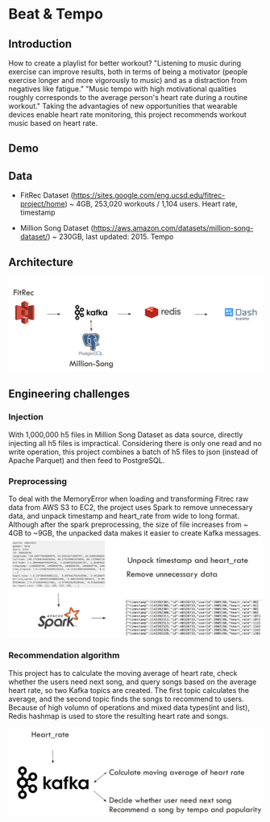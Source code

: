 # Beat & Tempo

## Introduction
How to create a playlist for better workout?
"Listening to music during exercise can improve results, both in terms of being a motivator (people exercise longer and more vigorously to music) and as a distraction from negatives like fatigue." "Music tempo with high motivational qualities roughly corresponds to the average person's heart rate during a routine workout." Taking the advantagies of new opportunities that wearable devices enable heart rate monitoring, this project recommends workout music based on heart rate.

## Demo

## Data
* FitRec Dataset (https://sites.google.com/eng.ucsd.edu/fitrec-project/home)
  ~ 4GB, 253,020 workouts / 1,104 users.
  Heart rate, timestamp

* Million Song Dataset (https://aws.amazon.com/datasets/million-song-dataset/)
  ~ 230GB, last updated: 2015.
  Tempo


## Architecture

![Alt text](img/tech_stack.png?raw=true "Title")

## Engineering challenges

### Injection
With 1,000,000 h5 files in Million Song Dataset as data source, directly injecting all h5 files is impractical. Considering there is only one read and no write operation, this project combines a batch of h5 files to json (instead of Apache Parquet) and then feed to PostgreSQL.

### Preprocessing
To deal with the MemoryError when loading and transforming Fitrec raw data from AWS S3 to EC2, the project uses Spark to remove unnecessary data, and unpack timestamp and heart_rate from wide to long format. Although after the spark preprocessing, the size of file increases from ~ 4GB to ~9GB, the unpacked data makes it easier to create Kafka messages.
![Alt text](img/spark_processing.png?raw=true "Title")


### Recommendation algorithm
This project has to calculate the moving average of heart rate, check whether the users need next song, and query songs based on the average heart rate, so two Kafka topics are created. The first topic calculates the average, and the second topic finds the songs to recommend to users. Because of high volumn of operations and mixed data types(int and list), Redis hashmap is used to store the resulting heart rate and songs.


![Alt text](img/kafka_multiple_topics.png?raw=true "Title")

